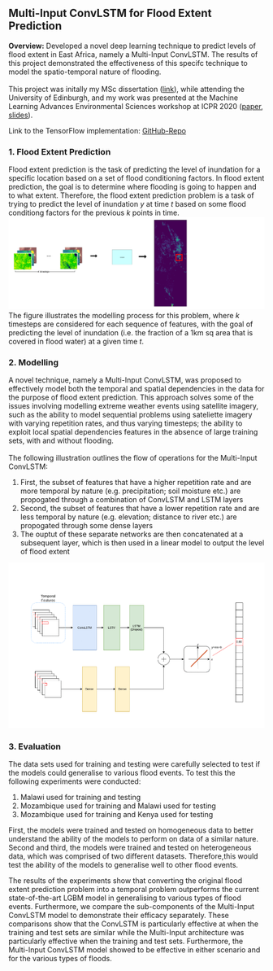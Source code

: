 ## Multi-Input ConvLSTM for Flood Extent Prediction

**Overview:** 
Developed a novel deep learning technique to predict levels of flood extent in East Africa, namely a Multi-Input ConvLSTM. The results of this project demonstrated the effectiveness of this specifc technique to model the spatio-temporal nature of flooding.
<br><br>
This project was initally my MSc dissertation ([link](/pdf/MSc_Dissertation.pdf)), while attending the University of Edinburgh, and my work was presented at the Machine Learning Advances Environmental Sciences workshop at ICPR 2020 ([paper](/pdf/Flood_Extent_Prediction.pdf), [slides](/pdf/ICPR_Slides.pdf)). 

Link to the TensorFlow implementation: [GitHub-Repo](https://github.com/leomuckley/malawi-flood-prediction)

### 1. Flood Extent Prediction
Flood  extent  prediction  is  the  task  of  predicting  the  level  of  inundation  for  a specific  location  based  on  a  set  of  flood  conditioning  factors.  In  flood  extent prediction, the goal is to determine where flooding is going to happen and to what  extent. Therefore, the flood extent prediction problem is a task of trying to predict the level of inundation *y* at time *t* based on some flood conditiong factors for the previous *k* points in time. 
<br>
<img src="images/ICPR-2c.png?raw=true"/>
<br>
The figure illustrates the modelling process for this problem, where *k* timesteps are considered for each sequence of features, with the goal of predicting the level of inundation (i.e. the fraction of a 1km sq area that is covered in flood water) at a given time *t*.



### 2. Modelling

A novel technique, namely a Multi-Input ConvLSTM, was proposed to effectively model both the temporal and spatial dependencies in the data for the purpose of flood extent prediction. This approach solves some of the issues involving modelling extreme weather events using satellite imagery, such as the ability to model sequential problems using sateliette imagery with varying repetition rates, and thus varying timesteps;  the  ability  to  exploit  local  spatial  dependencies  features in the absence of large training sets, with and without flooding. 
<br><br>
The following illustration outlines the flow of operations for the Multi-Input ConvLSTM: 
1. First, the subset of features that have a higher repetition rate and are more temporal by nature (e.g. precipitation; soil moisture etc.) are propogated through a combination of ConvLSTM and LSTM layers 
2. Second, the subset of features that have a lower repetition rate and are less temporal by nature (e.g. elevation; distance to river etc.) are propogated through some dense layers
3. The ouptut of these separate networks are then concatenated at a subsequent layer, which is then used in a linear model to output the level of flood extent
<img src="images/model.gif?raw=true"/>

### 3. Evaluation

The data sets used for training and testing were carefully selected to  test  if  the  models  could  generalise  to various flood events. To test this the following experiments were conducted:
1.  Malawi used for training and testing
2.  Mozambique used for training and Malawi used for testing
3.  Mozambique used for training and Kenya used for testing 
 
First, the models were trained and tested on homogeneous data to better understand the ability  of  the  models  to  perform  on  data  of  a  similar  nature. Second and third,  the  models  were  trained  and  tested  on  heterogeneous  data,  which was  comprised  of  two  different  datasets. Therefore,this would test the ability of the models to generalise well to other flood events. 

The results of the experiments show that converting the original flood extent prediction problem into a temporal problem outperforms the current state-of-the-art LGBM model in generalising to various types of flood events. Furthermore, we compare the sub-components of the Multi-Input ConvLSTM model to demonstrate their efficacy separately. These comparisons show that the ConvLSTM is particularly effective at when the training and test sets are similar while the Multi-Input architecture was particularly effective when the training and test sets. Furthermore, the Multi-Input ConvLSTM model showed to be effective in either scenario and for the various types of floods.
